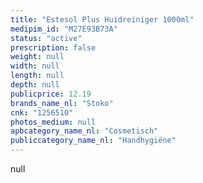 ```yaml
---
title: "Estesol Plus Huidreiniger 1000ml"
medipim_id: "M27E93B73A"
status: "active"
prescription: false
weight: null
width: null
length: null
depth: null
publicprice: 12.19
brands_name_nl: "Stoko"
cnk: "1256510"
photos_medium: null
apbcategory_name_nl: "Cosmetisch"
publiccategory_name_nl: "Handhygiëne"
---
```

null
